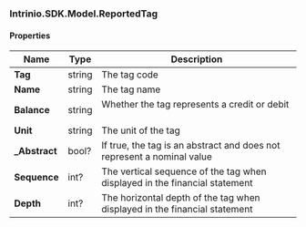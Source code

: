 [//]: # (CLASS:Intrinio.SDK.Model.ReportedTag)

[//]: # (KIND:object)

### Intrinio.SDK.Model.ReportedTag
#### Properties

[//]: # (START_DEFINITION)

Name | Type | Description
------------ | ------------- | -------------
**Tag** | string | The tag code &nbsp;
**Name** | string | The tag name &nbsp;
**Balance** | string | Whether the tag represents a credit or debit &nbsp;
**Unit** | string | The unit of the tag &nbsp;
**_Abstract** | bool? | If true, the tag is an abstract and does not represent a nominal value &nbsp;
**Sequence** | int? | The vertical sequence of the tag when displayed in the financial statement &nbsp;
**Depth** | int? | The horizontal depth of the tag when displayed in the financial statement &nbsp;

[//]: # (END_DEFINITION)


